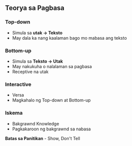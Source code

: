 ## Teorya sa Pagbasa
### Top-down
- Simula sa **utak -> Teksto**
- May dala ka nang kaalaman bago mo mabasa ang teksto
### Bottom-up
- Simula sa **Teksto -> Utak**
- May nakukuha o nalalaman sa pagbasa
- Receptive na utak

### Interactive
- Versa
- Magkahalo ng Top-down at Bottom-up

### Iskema
- Bakgrawnd Knowledge
- Pagkakaroon ng bakgrawnd sa nabasa

**Batas sa Panitikan** - Show, Don't Tell